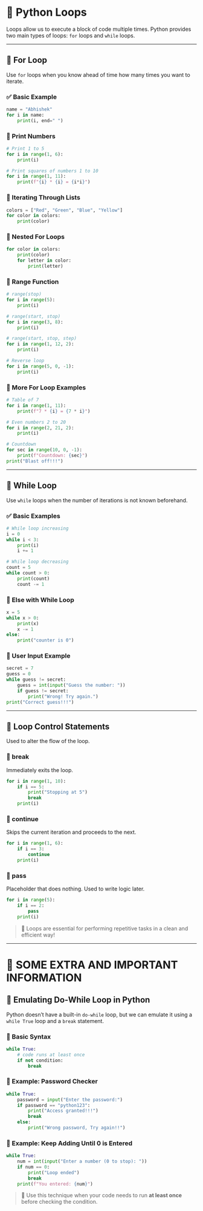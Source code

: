 # 🔁 Python Loops

Loops allow us to execute a block of code multiple times. Python provides two main types of loops: `for` loops and `while` loops.

---

## 🔹 For Loop
Use `for` loops when you know ahead of time how many times you want to iterate.

### ✅ Basic Example
```python
name = "Abhishek"
for i in name:
    print(i, end=" ")
```

### 🔸 Print Numbers
```python
# Print 1 to 5
for i in range(1, 6):
    print(i)

# Print squares of numbers 1 to 10
for i in range(1, 11):
    print(f"{i} * {i} = {i*i}")
```

### 🔸 Iterating Through Lists
```python
colors = ["Red", "Green", "Blue", "Yellow"]
for color in colors:
    print(color)
```

### 🔸 Nested For Loops
```python
for color in colors:
    print(color)
    for letter in color:
        print(letter)
```

### 🔸 Range Function
```python
# range(stop)
for i in range(5):
    print(i)

# range(start, stop)
for i in range(3, 8):
    print(i)

# range(start, stop, step)
for i in range(1, 12, 2):
    print(i)

# Reverse loop
for i in range(5, 0, -1):
    print(i)
```

### 🔸 More For Loop Examples
```python
# Table of 7
for i in range(1, 11):
    print(f"7 * {i} = {7 * i}")

# Even numbers 2 to 20
for i in range(2, 21, 2):
    print(i)

# Countdown
for sec in range(10, 0, -1):
    print(f"Countdown: {sec}")
print("Blast off!!!")
```

---

## 🔹 While Loop
Use `while` loops when the number of iterations is not known beforehand.

### ✅ Basic Examples
```python
# While loop increasing
i = 0
while i < 3:
    print(i)
    i += 1

# While loop decreasing
count = 5
while count > 0:
    print(count)
    count -= 1
```

### 🔸 Else with While Loop
```python
x = 5
while x > 0:
    print(x)
    x -= 1
else:
    print("counter is 0")
```

### 🔸 User Input Example
```python
secret = 7
guess = 0
while guess != secret:
    guess = int(input("Guess the number: "))
    if guess != secret:
        print("Wrong! Try again.")
print("Correct guess!!!")
```

---

## 🔹 Loop Control Statements
Used to alter the flow of the loop.

### 🛑 break
Immediately exits the loop.
```python
for i in range(1, 10):
    if i == 5:
        print("Stopping at 5")
        break
    print(i)
```

### 🔄 continue
Skips the current iteration and proceeds to the next.
```python
for i in range(1, 6):
    if i == 3:
        continue
    print(i)
```

### 🔲 pass
Placeholder that does nothing. Used to write logic later.
```python
for i in range(5):
    if i == 2:
        pass
    print(i)
```

> 🧠 Loops are essential for performing repetitive tasks in a clean and efficient way!

---

# 📌 SOME EXTRA AND IMPORTANT INFORMATION

## 🔁 Emulating Do-While Loop in Python

Python doesn’t have a built-in `do-while` loop, but we can emulate it using a `while True` loop and a `break` statement.

### 🔹 Basic Syntax
```python
while True:
    # code runs at least once
    if not condition:
        break
```

### 🔺 Example: Password Checker
```python
while True:
    password = input("Enter the password:")
    if password == "python123":
        print("Access granted!!!")
        break
    else:
        print("Wrong password, Try again!!")
```

### 🔺 Example: Keep Adding Until 0 is Entered
```python
while True:
    num = int(input("Enter a number (0 to stop): "))
    if num == 0:
        print("Loop ended")
        break
    print(f"You entered: {num}")
```

> 📝 Use this technique when your code needs to run **at least once** before checking the condition.
